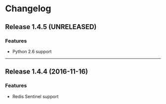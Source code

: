 # Changelog

## Release 1.4.5 (UNRELEASED)

### Features

- Python 2.6 support

---

## Release 1.4.4 (2016-11-16)

### Features

- Redis Sentinel support
